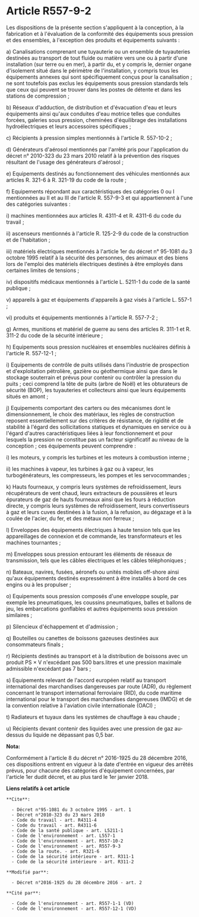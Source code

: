 # Article R557-9-2

Les dispositions de la présente section s'appliquent à la conception, à la fabrication et à l'évaluation de la conformité des
équipements sous pression et des ensembles, à l'exception des produits et équipements suivants : 

a) Canalisations comprenant une tuyauterie ou un ensemble de tuyauteries destinées au transport de tout fluide ou matière
vers une ou à partir d'une installation (sur terre ou en mer), à partir du, et y compris le, dernier organe d'isolement situé
dans le périmètre de l'installation, y compris tous les équipements annexes qui sont spécifiquement conçus pour la
canalisation ; ne sont toutefois pas exclus les équipements sous pression standards tels que ceux qui peuvent se trouver dans
les postes de détente et dans les stations de compression ; 

b) Réseaux d'adduction, de distribution et d'évacuation d'eau et leurs équipements ainsi qu'aux conduites d'eau motrice
telles que conduites forcées, galeries sous pression, cheminées d'équilibrage des installations hydroélectriques et leurs
accessoires spécifiques ; 

c) Récipients à pression simples mentionnés à l'article R. 557-10-2 ; 

d) Générateurs d'aérosol mentionnés par l'arrêté pris pour l'application du décret n° 2010-323 du 23 mars 2010 relatif à la
prévention des risques résultant de l'usage des générateurs d'aérosol ; 

e) Equipements destinés au fonctionnement des véhicules mentionnés aux articles R. 321-6 à R. 321-19 du code de la route ; 

f) Equipements répondant aux caractéristiques des catégories 0 ou I mentionnées au II et au III de l'article R. 557-9-3 et
qui appartiennent à l'une des catégories suivantes : 

i) machines mentionnées aux articles R. 4311-4 et R. 4311-6 du code du travail ; 

ii) ascenseurs mentionnés à l'article R. 125-2-9 du code de la construction et de l'habitation ; 

iii) matériels électriques mentionnés à l'article 1er du décret n° 95-1081 du 3 octobre 1995 relatif à la sécurité des
personnes, des animaux et des biens lors de l'emploi des matériels électriques destinés à être employés dans certaines
limites de tensions ; 

iv) dispositifs médicaux mentionnés à l'article L. 5211-1 du code de la santé publique ; 

v) appareils à gaz et équipements d'appareils à gaz visés à l'article L. 557-1 ; 

vi) produits et équipements mentionnés à l'article R. 557-7-2 ; 

g) Armes, munitions et matériel de guerre au sens des articles R. 311-1 et R. 311-2 du code de la sécurité intérieure ; 

h) Equipements sous pression nucléaires et ensembles nucléaires définis à l'article R. 557-12-1 ; 

i) Equipements de contrôle de puits utilisés dans l'industrie de prospection et d'exploitation pétrolière, gazière ou
géothermique ainsi que dans le stockage souterrain et prévus pour contenir ou contrôler la pression du puits ; ceci comprend
la tête de puits (arbre de Noël) et les obturateurs de sécurité (BOP), les tuyauteries et collecteurs ainsi que leurs
équipements situés en amont ; 

j) Equipements comportant des carters ou des mécanismes dont le dimensionnement, le choix des matériaux, les règles de
construction reposent essentiellement sur des critères de résistance, de rigidité et de stabilité à l'égard des
sollicitations statiques et dynamiques en service ou à l'égard d'autres caractéristiques liées à leur fonctionnement et pour
lesquels la pression ne constitue pas un facteur significatif au niveau de la conception ; ces équipements peuvent
comprendre : 

i) les moteurs, y compris les turbines et les moteurs à combustion interne ; 

ii) les machines à vapeur, les turbines à gaz ou à vapeur, les turbogénérateurs, les compresseurs, les pompes et les
servocommandes ; 

k) Hauts fourneaux, y compris leurs systèmes de refroidissement, leurs récupérateurs de vent chaud, leurs extracteurs de
poussières et leurs épurateurs de gaz de hauts fourneaux ainsi que les fours à réduction directe, y compris leurs systèmes de
refroidissement, leurs convertisseurs à gaz et leurs cuves destinées à la fusion, à la refusion, au dégazage et à la coulée
de l'acier, du fer, et des métaux non ferreux ; 

l) Enveloppes des équipements électriques à haute tension tels que les appareillages de connexion et de commande, les
transformateurs et les machines tournantes ; 

m) Enveloppes sous pression entourant les éléments de réseaux de transmission, tels que les câbles électriques et les câbles
téléphoniques ; 

n) Bateaux, navires, fusées, aéronefs ou unités mobiles off-shore ainsi qu'aux équipements destinés expressément à être
installés à bord de ces engins ou à les propulser ; 

o) Equipements sous pression composés d'une enveloppe souple, par exemple les pneumatiques, les coussins pneumatiques, balles
et ballons de jeu, les embarcations gonflables et autres équipements sous pression similaires ; 

p) Silencieux d'échappement et d'admission ; 

q) Bouteilles ou canettes de boissons gazeuses destinées aux consommateurs finals ; 

r) Récipients destinés au transport et à la distribution de boissons avec un produit PS × V n'excédant pas 500 bars.litres et
une pression maximale admissible n'excédant pas 7 bars ; 

s) Equipements relevant de l'accord européen relatif au transport international des marchandises dangereuses par route (ADR),
du règlement concernant le transport international ferroviaire (RID), du code maritime international pour le transport des
marchandises dangereuses (IMDG) et de la convention relative à l'aviation civile internationale (OACI) ; 

t) Radiateurs et tuyaux dans les systèmes de chauffage à eau chaude ; 

u) Récipients devant contenir des liquides avec une pression de gaz au-dessus du liquide ne dépassant pas 0,5 bar.

**Nota:**

Conformément à l'article 8 du décret n° 2016-1925 du 28 décembre 2016, ces dispositions entrent en vigueur à la date d'entrée
en vigueur des arrêtés prévus, pour chacune des catégories d'équipement concernées, par l'article 1er dudit décret, et au
plus tard le 1er janvier 2018.

**Liens relatifs à cet article**

	**Cite**:

	  - Décret n°95-1081 du 3 octobre 1995 - art. 1
	  - Décret n°2010-323 du 23 mars 2010
	  - Code du travail - art. R4311-4
	  - Code du travail - art. R4311-6
	  - Code de la santé publique - art. L5211-1
	  - Code de l'environnement - art. L557-1
	  - Code de l'environnement - art. R557-10-2
	  - Code de l'environnement - art. R557-9-3
	  - Code de la route. - art. R321-6
	  - Code de la sécurité intérieure - art. R311-1
	  - Code de la sécurité intérieure - art. R311-2

	**Modifié par**:

	  - Décret n°2016-1925 du 28 décembre 2016 - art. 2

	**Cité par**:

	  - Code de l'environnement - art. R557-1-1 (VD)
	  - Code de l'environnement - art. R557-12-1 (VD)
